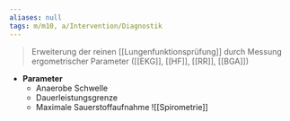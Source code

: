```yaml
---
aliases: null
tags: m/m10, a/Intervention/Diagnostik
---
```

> Erweiterung der reinen [[Lungenfunktionsprüfung]] durch Messung ergometrischer Parameter ([[EKG]], [[HF]], [[RR]], [[BGA]])
- **Parameter**
	- Anaerobe Schwelle
	- Dauerleistungsgrenze
	- Maximale Sauerstoffaufnahme
![[Spirometrie]]